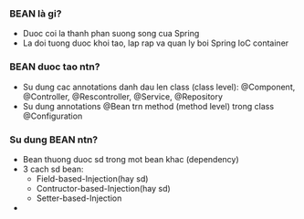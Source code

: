### BEAN là gi?
 - Duoc coi la thanh phan suong song cua Spring
 - La doi tuong duoc khoi tao, lap rap va quan ly boi Spring IoC container


### BEAN duoc tao ntn?
- Su dung cac annotations danh dau len class (class level): @Component, @Controller, @Rescontroller, @Service, @Repository
- Su dung annotations @Bean trn method (method level) trong class @Configuration



### Su dung BEAN ntn?
- Bean thuong duoc sd trong mot bean khac (dependency) 
- 3 cach sd bean:
  + Field-based-Injection(hay sd)
  + Contructor-based-Injection(hay sd)
  + Setter-based-Injection
-